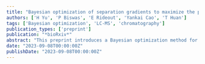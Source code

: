 ```yaml
---
title: "Bayesian optimization of separation gradients to maximize the performance of untargeted LC-MS"
authors: ['H Yu', 'P Biswas', 'E Rideout', 'Yankai Cao', 'T Huan']
tags: ['Bayesian optimization', 'LC-MS', 'chromatography']
publication_types: ['preprint']
publication: "*bioRxiv*"
abstract: "This preprint introduces a Bayesian optimization method for tuning separation gradients in untargeted LC-MS workflows, improving compound detection sensitivity."
date: "2023-09-08T00:00:00Z"
publishDate: "2023-09-08T00:00:00Z"
---
```

